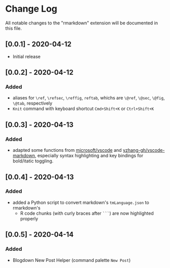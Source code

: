 # Change Log

All notable changes to the "rmarkdown" extension will be documented in this file.

## [0.0.1] - 2020-04-12

- Initial release

## [0.0.2] - 2020-04-12

### Added

- aliases for `\ref`, `\refsec`, `\reffig`, `reftab`, whichs are `\@ref`, `\@sec`, `\@fig`, `\@tab`, respectively
- `Knit` command with keyboard shortcut `Cmd+Shift+K` or `Ctrl+Shift+K`

## [0.0.3] - 2020-04-13

### Added

- adapted some functions from [microsoft/vscode](https://github.com/microsoft/vscode/tree/master/extensions/markdown-language-features) and [yzhang-gh/vscode-markdown](https://github.com/yzhang-gh/vscode-markdown), especially syntax highlighting and key bindings for bold/itatic toggling.

## [0.0.4] - 2020-04-13

### Added

- added a Python script to convert markdown's `tmLanguage.json` to rmarkdown's
  - R code chunks (with curly braces after ` ``` `) are now highlighted properly

## [0.0.5] - 2020-04-14

### Added

- Blogdown New Post Helper (command palette `New Post`)
